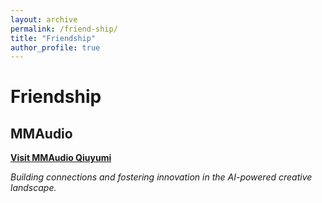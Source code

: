 ```yaml
---
layout: archive
permalink: /friend-ship/
title: "Friendship"
author_profile: true
---
```


# Friendship
## MMAudio
**[Visit MMAudio Qiuyumi](https://www.qiuyumi.com/whois/?domain=mmaudio.me)**


*Building connections and fostering innovation in the AI-powered creative landscape.* 